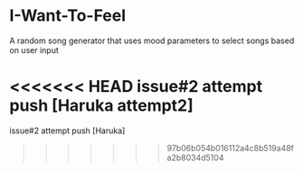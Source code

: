 # I-Want-To-Feel
A random song generator that uses mood parameters to select songs based on user input

<<<<<<< HEAD
issue#2 attempt push [Haruka attempt2]
=======
issue#2 attempt push [Haruka]

>>>>>>> 97b06b054b016112a4c8b519a48fa2b8034d5104
